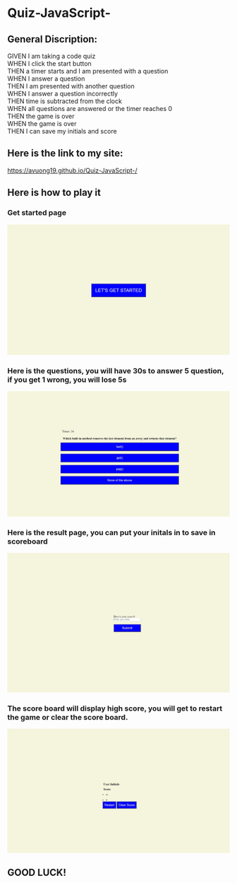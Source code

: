 # Quiz-JavaScript-
## General Discription:
GIVEN I am taking a code quiz</br>
WHEN I click the start button</br>
THEN a timer starts and I am presented with a question</br>
WHEN I answer a question</br>
THEN I am presented with another question</br>
WHEN I answer a question incorrectly</br>
THEN time is subtracted from the clock</br>
WHEN all questions are answered or the timer reaches 0</br>
THEN the game is over</br>
WHEN the game is over</br>
THEN I can save my initials and score</br>
## Here is the link to my site:
https://avuong19.github.io/Quiz-JavaScript-/

## Here is how to play it 
### Get started page
![front page](./assets/front%20page.JPG)
### Here is the questions, you will have 30s to answer 5 question, if you get 1 wrong, you will lose 5s
![questionpage](./assets/questionpage.JPG)
### Here is the result page, you can put your initals in to save in scoreboard
![result](./assets/resullt.JPG)
### The score board will display high score, you will get to restart the game or clear the score board.
![scoreboard](./assets/scoreboard.JPG)

## GOOD LUCK!